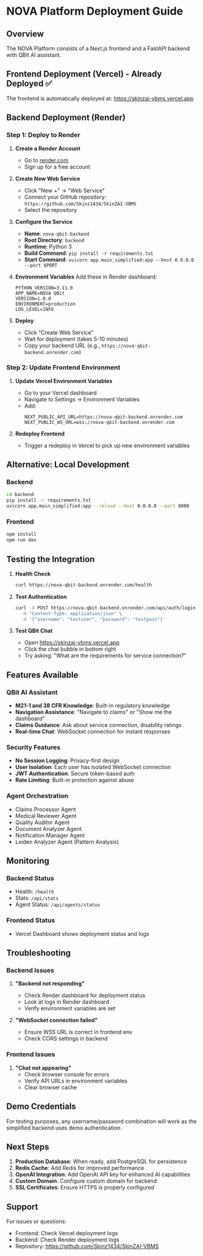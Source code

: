 # NOVA Platform Deployment Guide

## Overview
The NOVA Platform consists of a Next.js frontend and a FastAPI backend with QBit AI assistant.

## Frontend Deployment (Vercel) - Already Deployed ✅
The frontend is automatically deployed at: https://skinzai-vbms.vercel.app

## Backend Deployment (Render)

### Step 1: Deploy to Render

1. **Create a Render Account**
   - Go to [render.com](https://render.com)
   - Sign up for a free account

2. **Create New Web Service**
   - Click "New +" → "Web Service"
   - Connect your GitHub repository: `https://github.com/Skinz1434/SkinZAI-VBMS`
   - Select the repository

3. **Configure the Service**
   - **Name**: `nova-qbit-backend`
   - **Root Directory**: `backend`
   - **Runtime**: Python 3
   - **Build Command**: `pip install -r requirements.txt`
   - **Start Command**: `uvicorn app.main_simplified:app --host 0.0.0.0 --port $PORT`

4. **Environment Variables**
   Add these in Render dashboard:
   ```
   PYTHON_VERSION=3.11.0
   APP_NAME=NOVA QBit
   VERSION=1.0.0
   ENVIRONMENT=production
   LOG_LEVEL=INFO
   ```

5. **Deploy**
   - Click "Create Web Service"
   - Wait for deployment (takes 5-10 minutes)
   - Copy your backend URL (e.g., `https://nova-qbit-backend.onrender.com`)

### Step 2: Update Frontend Environment

1. **Update Vercel Environment Variables**
   - Go to your Vercel dashboard
   - Navigate to Settings → Environment Variables
   - Add:
     ```
     NEXT_PUBLIC_API_URL=https://nova-qbit-backend.onrender.com
     NEXT_PUBLIC_WS_URL=wss://nova-qbit-backend.onrender.com
     ```

2. **Redeploy Frontend**
   - Trigger a redeploy in Vercel to pick up new environment variables

## Alternative: Local Development

### Backend
```bash
cd backend
pip install -r requirements.txt
uvicorn app.main_simplified:app --reload --host 0.0.0.0 --port 8000
```

### Frontend
```bash
npm install
npm run dev
```

## Testing the Integration

1. **Health Check**
   ```bash
   curl https://nova-qbit-backend.onrender.com/health
   ```

2. **Test Authentication**
   ```bash
   curl -X POST https://nova-qbit-backend.onrender.com/api/auth/login \
     -H "Content-Type: application/json" \
     -d '{"username": "testuser", "password": "testpass"}'
   ```

3. **Test QBit Chat**
   - Open https://skinzai-vbms.vercel.app
   - Click the chat bubble in bottom right
   - Try asking: "What are the requirements for service connection?"

## Features Available

### QBit AI Assistant
- **M21-1 and 38 CFR Knowledge**: Built-in regulatory knowledge
- **Navigation Assistance**: "Navigate to claims" or "Show me the dashboard"
- **Claims Guidance**: Ask about service connection, disability ratings
- **Real-time Chat**: WebSocket connection for instant responses

### Security Features
- **No Session Logging**: Privacy-first design
- **User Isolation**: Each user has isolated WebSocket connection
- **JWT Authentication**: Secure token-based auth
- **Rate Limiting**: Built-in protection against abuse

### Agent Orchestration
- Claims Processor Agent
- Medical Reviewer Agent
- Quality Auditor Agent
- Document Analyzer Agent
- Notification Manager Agent
- Leiden Analyzer Agent (Pattern Analysis)

## Monitoring

### Backend Status
- Health: `/health`
- Stats: `/api/stats`
- Agent Status: `/api/agents/status`

### Frontend Status
- Vercel Dashboard shows deployment status and logs

## Troubleshooting

### Backend Issues
1. **"Backend not responding"**
   - Check Render dashboard for deployment status
   - Look at logs in Render dashboard
   - Verify environment variables are set

2. **"WebSocket connection failed"**
   - Ensure WSS URL is correct in frontend env
   - Check CORS settings in backend

### Frontend Issues
1. **"Chat not appearing"**
   - Check browser console for errors
   - Verify API URLs in environment variables
   - Clear browser cache

## Demo Credentials
For testing purposes, any username/password combination will work as the simplified backend uses demo authentication.

## Next Steps

1. **Production Database**: When ready, add PostgreSQL for persistence
2. **Redis Cache**: Add Redis for improved performance
3. **OpenAI Integration**: Add OpenAI API key for enhanced AI capabilities
4. **Custom Domain**: Configure custom domain for backend
5. **SSL Certificates**: Ensure HTTPS is properly configured

## Support

For issues or questions:
- Frontend: Check Vercel deployment logs
- Backend: Check Render deployment logs
- Repository: https://github.com/Skinz1434/SkinZAI-VBMS